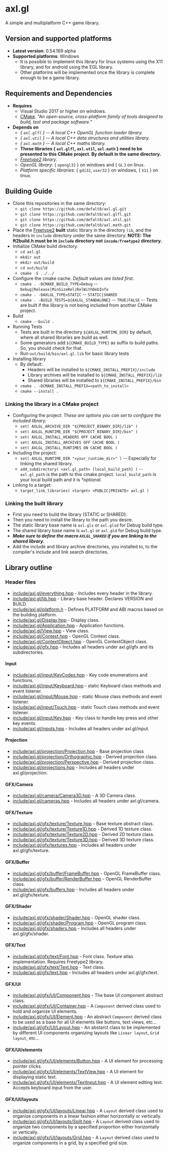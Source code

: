
# axl.gl

A simple and multiplatform C++ game library.

## Version and supported platforms

- **Latest version**: 0.54.169 alpha
- **Supported platforms**: Windows
  - It is possible to implement this library for linux systems using the X11 library, and for android using the EGL library.
  - Other platforms will be implemented once the library is complete enough to be a game library.

## Requirements and Dependencies

- **Requires**
  - Visual Studio 2017 or higher on windows.
  - [CMake](https://cmake.org/download). *"An open-source, cross-platform family of tools designed to build, test and package software."*
- **Depends on**
  - *{ `axl.glfl` } -- A local C++ OpenGL function loader library.*
  - *{ `axl.util` } -- A local C++ data structures and utilities library.*
  - *{ `axl.math` } -- A local C++ maths library.*
  - **These libraries { `axl.glfl`, `axl.util`, `axl.math` } need to be presented to this CMake project. By default in the same directory.**
  - *[Freetype2](https://www.freetype.org/) library*.
  - *OpenGL library*: { `opengl32` } on windows and { `GL` } on linux.
  - *Platform specific libraries:* { `gdi32`, `user32` } on windows, { `X11` } on linux.

## Building Guide

- Clone this repositories in the same directory:
  - `git clone https://github.com/defalt8/axl.gl.git`
  - `git clone https://github.com/defalt8/axl.glfl.git`
  - `git clone https://github.com/defalt8/axl.util.git`
  - `git clone https://github.com/defalt8/axl.math.git`
- Place the [Freetype2](https://www.freetype.org/) **built** static library in the directory `lib`, and the headers in `include` directory under the same directory. **NOTE: The ft2build.h must be in `include` directory not `incude/freetype2` directory.**
- Initialize CMake build directory.
  - `cd axl.gl`
  - `mkdir out`
  - `mkdir out/build`
  - `cd out/build`
  - `cmake -S ../../`
- Configure the cmake cache. *Default values are listed first.*
  - `cmake . -DCMAKE_BUILD_TYPE=Debug` -- `Debug|Release|MinSizeRel|RelWithDebInfo`
  - `cmake . -DAXLGL_TYPE=STATIC` -- `STATIC|SHARED`
  - `cmake . -BUILD_TESTS=${AXLGL_STANDALONE}` -- `TRUE|FALSE` -- Tests are built if the library is not being included from another CMake project.
- Build
  - `cmake --build .`
- Running Tests
  - Tests are built in the directory `${AXLGL_RUNTIME_DIR}` by default, where all shared libraries are build as well.
  - Some generators add `${CMAKE_BUILD_TYPE}` as suffix to build paths. So, you should check for that.
  - Run `out/build/bin/axl.gl.lib` for basic library tests
- Installing library
  - By default:
    - Headers will be installed to `${CMAKE_INSTALL_PREFIX}/include`
    - Library archives will be installed to `${CMAKE_INSTALL_PREFIX}/lib`
    - Shared libraries will be installed to `${CMAKE_INSTALL_PREFIX}/bin`
  - `cmake . -DCMAKE_INSTALL_PREFIX=<path_to_install>`
  - `cmake --install .`

### Linking the library in a CMake project

- Configuring the project: *These are options you can set to configure the included library.*
  - `set( AXLGL_ARCHIVE_DIR "${PROJECT_BINARY_DIR}/lib" )`
  - `set( AXLGL_RUNTIME_DIR "${PROJECT_BINARY_DIR}/bin" )`
  - `set( AXLGL_INSTALL_HEADERS OFF CACHE BOOL )`
  - `set( AXLGL_INSTALL_ARCHIVES OFF CACHE BOOL )`
  - `set( AXLGL_INSTALL_RUNTIMES ON CACHE BOOL )`
- Including the project:
  - `set( AXLGL_RUNTIME_DIR "<your_runtime_dir>" )` -- Especially for linking the shared library.
  - `add_subdirectory( <axl.gl_path> [local_build_path] )` -- `axl.gl_path` is the path to this cmake project. `local_build_path` is your local build path and it is *\*optional*.
- Linking to a target:
  - `target_link_libraries( <target> <PUBLIC|PRIVATE> axl.gl )`

### Linking the built library

- First you need to build the library (STATIC or SHARED).
- Then you need to install the library to the path you desire.
- The static library base name is `axl.gls` or `axl.glsd` for Debug build type.
- The shared library base name is `axl.gl` or `axl.gld` for Debug build type.
- ***Make sure to define the macro `AXLGL_SHARED` if you are linking to the shared library.***
- Add the include and library archive directories, you installed to, to the compiler's include and link search directories.

## Library outline

### Header files

- [include/axl.gl/everything.hpp](/include/axl.gl/everything.hpp) - Includes every header in the library.
- [include/axl.gl/lib.hpp](/include/axl.gl/lib.hpp) - Library base header. Declares VERSION and BUILD.
- [include/axl.gl/platform.h](/include/axl.gl/platform.h) - Defines PLATFORM and ABI macros based on the building platform.
- [include/axl.gl/Display.hpp](/include/axl.gl/Display.hpp) - Display class.
- [include/axl.gl/Application.hpp](/include/axl.gl/Application.hpp) - Application functions.
- [include/axl.gl/View.hpp](/include/axl.gl/View.hpp) - View class.
- [include/axl.gl/Context.hpp](/include/axl.gl/Context.hpp) - OpenGL Context class.
- [include/axl.gl/ContextObject.hpp](/include/axl.gl/ContextObject.hpp) - OpenGL ContextObject class.
- [include/axl.gl/gfx.hpp](/include/axl.gl/gfx.hpp) - Includes all headers under axl.gl/gfx and its subdirectories.

#### Input

- [include/axl.gl/input/KeyCodes.hpp](/include/axl.gl/input/KeyCodes.hpp) - Key code enumerations and functions.
- [include/axl.gl/input/Keyboard.hpp](/include/axl.gl/input/Keyboard.hpp) - static Keyboard class methods and event listener.
- [include/axl.gl/input/Mouse.hpp](/include/axl.gl/input/Mouse.hpp) - static Mouse class methods and event listener.
- [include/axl.gl/input/Touch.hpp](/include/axl.gl/input/Touch.hpp) - static Touch class methods and event listener.
- [include/axl.gl/input/Key.hpp](/include/axl.gl/input/Key.hpp) - Key class to handle key press and other key events.
- [include/axl.gl/inputs.hpp](/include/axl.gl/inputs.hpp) - Includes all headers under axl.gl/input.

#### Projection

- [include/axl.gl/projection/Projection.hpp](/include/axl.gl/projection/Projection.hpp) - Base projection class
- [include/axl.gl/projection/Orthographic.hpp](/include/axl.gl/projection/Orthographic.hpp) - Derived projection class.
- [include/axl.gl/projection/Perspective.hpp](/include/axl.gl/projection/Perspective.hpp) - Derived projection class.
- [include/axl.gl/projections.hpp](/include/axl.gl/projections.hpp) - Includes all headers under axl.gl/projection.

#### GFX/Camera

- [include/axl.gl/camera/Camera3D.hpp](/include/axl.gl/camera/Camera3D.hpp) - A 3D Camera class.
- [include/axl.gl/cameras.hpp](/include/axl.gl/cameras.hpp) - Includes all headers under axl.gl/camera.

#### GFX/Texture

- [include/axl.gl/gfx/texture/Texture.hpp](/include/axl.gl/gfx/texture/Texture.hpp) - Base texture abstract class.
- [include/axl.gl/gfx/texture/Texture1D.hpp](/include/axl.gl/gfx/texture/Texture1D.hpp) - Derived 1D texture class.
- [include/axl.gl/gfx/texture/Texture2D.hpp](/include/axl.gl/gfx/texture/Texture2D.hpp) - Derived 2D texture class.
- [include/axl.gl/gfx/texture/Texture3D.hpp](/include/axl.gl/gfx/texture/Texture3D.hpp) - Derived 3D texture class.
- [include/axl.gl/gfx/textures.hpp](/include/axl.gl/gfx/textures.hpp) - Includes all headers under axl.gl/gfx/texture.

#### GFX/Buffer

- [include/axl.gl/gfx/buffer/FrameBuffer.hpp](/include/axl.gl/gfx/buffer/FrameBuffer.hpp) - OpenGL FrameBuffer class.
- [include/axl.gl/gfx/buffer/RenderBuffer.hpp](/include/axl.gl/gfx/buffer/RenderBuffer.hpp) - OpenGL RenderBuffer class.
- [include/axl.gl/gfx/buffers.hpp](/include/axl.gl/gfx/buffers.hpp) - Includes all headers under axl.gl/gfx/texture.

#### GFX/Shader

- [include/axl.gl/gfx/shader/Shader.hpp](/include/axl.gl/gfx/shader/Shader.hpp) - OpenGL shader class.
- [include/axl.gl/gfx/shader/Program.hpp](/include/axl.gl/gfx/shader/Program.hpp) - OpenGL program class.
- [include/axl.gl/gfx/shaders.hpp](/include/axl.gl/gfx/shaders.hpp) - Includes all headers under axl.gl/gfx/shader.

#### GFX/Text

- [include/axl.gl/gfx/text/Font.hpp](/include/axl.gl/gfx/text/Font.hpp) - Font class. Texture atlas implementation. Requires Freetype2 library.
- [include/axl.gl/gfx/text/Text.hpp](/include/axl.gl/gfx/text/Text.hpp) - Text class.
- [include/axl.gl/gfx/text.hpp](/include/axl.gl/gfx/text.hpp) - Includes all headers under axl.gl/gfx/text.

#### GFX/UI

- [include/axl.gl/gfx/UI/Component.hpp](/include/axl.gl/gfx/UI/Component.hpp) - The base UI component abstract class.
- [include/axl.gl/gfx/UI/Container.hpp](/include/axl.gl/gfx/UI/Container.hpp) - A `Component` derived class used to hold and organize UI elements.
- [include/axl.gl/gfx/UI/Element.hpp](/include/axl.gl/gfx/UI/Element.hpp) - An abstract `Component` derived class to be used as a base for all UI elements like buttons, text views, etc...
- [include/axl.gl/gfx/UI/Layout.hpp](/include/axl.gl/gfx/UI/Layout.hpp) - An abstarct class to be implemented by different UI components organizing layouts like `Linear layout`, `Grid layout`, etc...

#### GFX/UI/elements

- [include/axl.gl/gfx/UI/elements/Button.hpp](/include/axl.gl/gfx/UI/elements/Button.hpp) - A UI element for processing pointer clicks.
- [include/axl.gl/gfx/UI/elements/TextView.hpp](/include/axl.gl/gfx/UI/elements/TextView.hpp) - A UI element for displaying static text.
- [include/axl.gl/gfx/UI/elements/TextInput.hpp](/include/axl.gl/gfx/UI/elements/TextInput.hpp) - A UI element editing text. Accepts keyboard input from the user.

#### GFX/UI/layouts

- [include/axl.gl/gfx/UI/layouts/Linear.hpp](/include/axl.gl/gfx/UI/layouts/Linear.hpp) - A `Layout` derived class used to organize components in a linear fashion either horizontally or vertically.
- [include/axl.gl/gfx/UI/layouts/Split.hpp](/include/axl.gl/gfx/UI/layouts/Split.hpp) - A `Layout` derived class used to organize two components by a specified proportion either horizontally or vertically.
- [include/axl.gl/gfx/UI/layouts/Grid.hpp](/include/axl.gl/gfx/UI/layouts/Grid.hpp) - A `Layout` derived class used to organize components in a grid, by a specified grid size.
